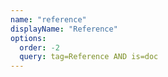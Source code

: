 ```yaml
---
name: "reference"
displayName: "Reference"
options:
  order: -2
  query: tag=Reference AND is=doc
---
```

